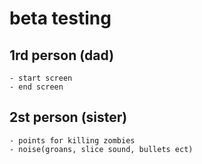 # beta testing


## 1rd person (dad)
    - start screen
    - end screen

## 2st person (sister)
    - points for killing zombies
    - noise(groans, slice sound, bullets ect)

